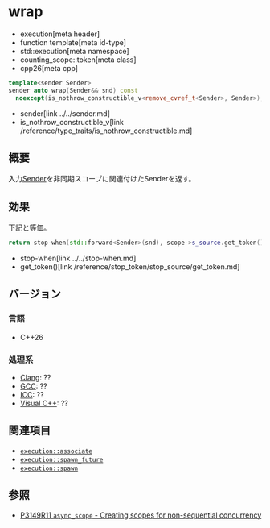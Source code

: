 # wrap
* execution[meta header]
* function template[meta id-type]
* std::execution[meta namespace]
* counting_scope::token[meta class]
* cpp26[meta cpp]

```cpp
template<sender Sender>
sender auto wrap(Sender&& snd) const
  noexcept(is_nothrow_constructible_v<remove_cvref_t<Sender>, Sender>);
```
* sender[link ../../sender.md]
* is_nothrow_constructible_v[link /reference/type_traits/is_nothrow_constructible.md]

## 概要
入力[Sender](../../sender.md)を非同期スコープに関連付けたSenderを返す。


## 効果
下記と等価。

```cpp
return stop-when(std::forward<Sender>(snd), scope->s_source.get_token());
```
* stop-when[link ../../stop-when.md]
* get_token()[link /reference/stop_token/stop_source/get_token.md]


## バージョン
### 言語
- C++26

### 処理系
- [Clang](/implementation.md#clang): ??
- [GCC](/implementation.md#gcc): ??
- [ICC](/implementation.md#icc): ??
- [Visual C++](/implementation.md#visual_cpp): ??


## 関連項目
- [`execution::associate`](../../associate.md)
- [`execution::spawn_future`](../../spawn_future.md.nolink)
- [`execution::spawn`](../../spawn.md)


## 参照
- [P3149R11 `async_scope` - Creating scopes for non-sequential concurrency](https://open-std.org/jtc1/sc22/wg21/docs/papers/2025/p3149r11.html)

